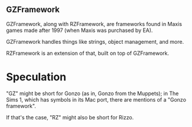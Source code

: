## GZFramework

GZFramework, along with RZFramework, are frameworks found in Maxis games made after 1997 (when Maxis was purchased by EA).

GZFramework handles things like strings, object management, and more.

RZFramework is an extension of that, built on top of GZFramework.

# Speculation

"GZ" might be short for Gonzo (as in, Gonzo from the Muppets); in The Sims 1, which has symbols in its Mac port, there are mentions of a "Gonzo framework".

If that's the case, "RZ" might also be short for Rizzo.